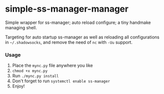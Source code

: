 # simple-ss-manager-manager
Simple wrapper for ss-manager; auto reload configure; a tiny handmake managing shell.

Targeting for auto startup ss-manager as well as reloading all configurations in `~/.shadowsocks`, and remove the need of `nc` with `-Uu` support.

### Usage

1. Place the `mync.py` file anywhere you like
2. `chmod +x mync.py`
3. Run `./mync.py install`
4. Don't forget to run `systemctl enable ss-manager`
5. Enjoy!

